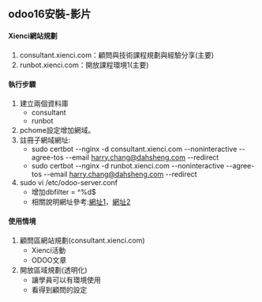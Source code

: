 ## odoo16安裝-影片
#### Xienci網站規劃
1. consultant.xienci.com：顧問與技術課程規劃與經驗分享(主要)
2. runbot.xienci.com：開放課程環境1(主要)

#### 執行步驟
1. 建立兩個資料庫
   + consultant
   + runbot
2. pchome設定增加網域。
3. 註冊子網域網址:
   + sudo certbot --nginx -d consultant.xienci.com --noninteractive --agree-tos --email harry.chang@dahsheng.com --redirect
   + sudo certbot --nginx -d runbot.xienci.com --noninteractive --agree-tos --email harry.chang@dahsheng.com --redirect
3. sudo vi /etc/odoo-server.conf
   + 增加dbfilter = ^%d$
   + 相關說明網址參考:[網址1](https://richsoda.com/blog/odoo-1/post/hostname-14)，[網址2](https://trobz.com/blog/odoo-4/post/all-you-need-to-know-about-db-filtering-in-odoo-16)

#### 使用情境
1. 顧問區網站規劃(consultant.xienci.com)
   + Xienci活動
   + ODOO文章
2. 開放區域規劃(透明化)
   + 讓學員可以有環境使用
   + 看得到顧問的設定

